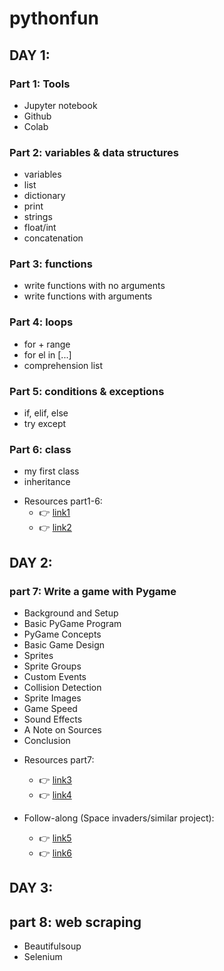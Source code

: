 # pythonfun

## DAY 1:
### Part 1: Tools
- Jupyter notebook
- Github
- Colab

### Part 2: variables & data structures
- variables
- list
- dictionary
- print
- strings 
- float/int
- concatenation

### Part 3: functions
- write functions with no arguments
- write functions with arguments

### Part 4: loops
- for + range
- for el in [...]
- comprehension list

### Part 5: conditions & exceptions
- if, elif, else
- try except

### Part 6: class
- my first class
- inheritance

* Resources part1-6:
  * 👉 [link1](https://realpython.com/courses/python-basics-first-program/)
  * 👉 [link2](https://www.youtube.com/watch?v=kqtD5dpn9C8)

## DAY 2:
### part 7: Write a game with Pygame

 - Background and Setup
 - Basic PyGame Program
 - PyGame Concepts
 - Basic Game Design
 - Sprites
 - Sprite Groups
 - Custom Events
 - Collision Detection 
 - Sprite Images
 - Game Speed
 - Sound Effects
 - A Note on Sources
 - Conclusion


* Resources part7:
  * 👉 [link3](https://github.com/sagardspeed2/PrimerGame)
  * 👉 [link4](https://realpython.com/courses/python-basics-first-program/)

 * Follow-along (Space invaders/similar project):
   * 👉 [link5](https://www.youtube.com/watch?v=FfWpgLFMI7w)
   * 👉 [link6](https://github.com/attreyabhatt/Space-Invaders-Pygame)

## DAY 3:
## part 8: web scraping
- Beautifulsoup
- Selenium

